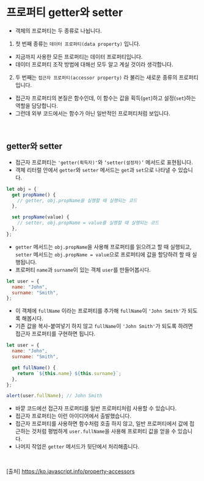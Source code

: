 # 프로퍼티 getter와 setter

- 객체의 프로퍼티는 두 종류로 나뉩니다.

1. 첫 번째 종류는 `데이터 프로퍼티(data property)` 입니다.

- 지금까지 사용한 모든 프로퍼티는 데이터 프로퍼티입니다.
- 데이터 프로퍼티 조작 방법에 대해선 모두 알고 계실 것이라 생각합니다.

2. 두 번째는 `접근자 프로퍼티(accessor property)` 라 불리는 새로운 종류의 프로퍼티입니다.

- 접근자 프로퍼티의 본질은 함수인데, 이 함수는 값을 획득(`get`)하고 설정(`set`)하는 역할을 담당합니다.
- 그런데 외부 코드에서는 함수가 아닌 일반적인 프로퍼티처럼 보입니다.

<br>

## getter와 setter

- 접근자 프로퍼티는 `'getter(획득자)'`와 `‘setter(설정자)’` 메서드로 표현됩니다.
- 객체 리터럴 안에서 `getter`와 `setter` 메서드는 `get`과 `set`으로 나타낼 수 있습니다.

```js
let obj = {
  get propName() {
    // getter, obj.propName을 실행할 때 실행되는 코드
  },

  set propName(value) {
    // setter, obj.propName = value를 실행할 때 실행되는 코드
  },
};
```

- `getter` 메서드는 `obj.propName`을 사용해 프로퍼티를 읽으려고 할 때 실행되고, `setter` 메서드는 `obj.propName = value`으로 프로퍼티에 값을 할당하려 할 때 실행됩니다.
- 프로퍼티 `name`과 `surname`이 있는 객체 `user`를 만들어봅시다.

```js
let user = {
  name: "John",
  surname: "Smith",
};
```

- 이 객체에 `fullName` 이라는 프로퍼티를 추가해 `fullName`이 `'John Smith'`가 되도록 해봅시다.
- 기존 값을 복사-붙여넣기 하지 않고 `fullName`이 `'John Smith'`가 되도록 하려면 접근자 프로퍼티를 구현하면 됩니다.

```js
let user = {
  name: "John",
  surname: "Smith",

  get fullName() {
    return `${this.name} ${this.surname}`;
  },
};

alert(user.fullName); // John Smith
```

- 바깥 코드에선 접근자 프로퍼티를 일반 프로퍼티처럼 사용할 수 있습니다.
- 접근자 프로퍼티는 이런 아이디어에서 출발했습니다.
- 접근자 프로퍼티를 사용하면 함수처럼 호출 하지 않고, 일반 프로퍼티에서 값에 접근하는 것처럼 평범하게 `user.fullName`을 사용해 프로퍼티 값을 얻을 수 있습니다.
- 나머지 작업은 `getter` 메서드가 뒷단에서 처리해줍니다.

<br>

[출처]
https://ko.javascript.info/property-accessors
